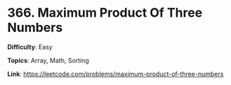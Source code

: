 # 366. Maximum Product Of Three Numbers

**Difficulty**: Easy

**Topics**: Array, Math, Sorting

**Link**: https://leetcode.com/problems/maximum-product-of-three-numbers

